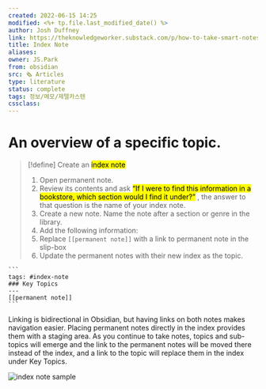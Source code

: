 ```yaml
---
created: 2022-06-15 14:25
modified: <%+ tp.file.last_modified_date() %>
author: Josh Duffney
link: https://theknowledgeworker.substack.com/p/how-to-take-smart-notes-in-obsidian?s=r
title: Index Note
aliases: 
owner: JS.Park
from: obsidian
src: 🗞 Articles 
type: literature 
status: complete 
tags: 정보/메모/제텔카스텐
cssclass: 
---
```


#  An overview of a specific topic. 

> [!define] Create an <mark class="hltr-blue">index note</mark>
> 1.  Open permanent note.    
> 2.  Review its contents and ask <mark class="hltr-green">“If I were to find this information in a bookstore, which section would I find it under?”</mark> , the answer to that question is the name of your index note.
> 3.  Create a new note. Name the note after a section or genre in the library.    
> 4.  Add the following information:
> 5. Replace `[[permanent note]]` with a link to permanent note in the slip-box
> 5. Update the permanent notes with their new index as the topic.
````
```
tags: #index-note  
### Key Topics    
---  
[[permanent note]] 
```
````

Linking is bidirectional in Obsidian, but having links on both notes makes navigation easier.
Placing permanent notes directly in the index provides them with a staging area.
As you continue to take notes, topics and sub-topics will emerge and the link to the permanent notes will be moved there instead of the index, and a link to the topic will replace them in the index under Key Topics.

![index note sample](https://substackcdn.com/image/fetch/w_1456,c_limit,f_auto,q_auto:good,fl_progressive:steep/https%3A%2F%2Fbucketeer-e05bbc84-baa3-437e-9518-adb32be77984.s3.amazonaws.com%2Fpublic%2Fimages%2F6a7042ca-0c1b-4001-be92-963ab04fbdf6_1456x690.png)